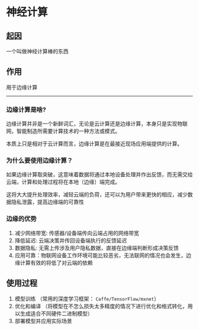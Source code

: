 # 神经计算

## 起因

一个叫做神经计算棒的东西

## 作用

用于边缘计算

---

### 边缘计算是啥?

边缘计算并非是一个新鲜词汇，无论是云计算还是边缘计算，本身只是实现物联网，智能制造所需要计算技术的一种方法或模式。

本质上只是相对于云计算而言，边缘计算是在最接近现场应用端提供的计算。

### 为什么要使用边缘计算？

如果边缘计算取突破，这意味着数据将通过本地设备处理并作出反馈，而无需交给云端，计算和处理过程将在本地（边缘）端完成。

这将大大提升处理效率，减轻云端的负荷，还可以为用户带来更快的相应，减少数据隐私泄露，提高边缘端的可靠性

### 边缘的优势

1. 减少网络带宽: 传感器/设备端传向云端占用的网络带宽
2. 降低延迟: 云端决策并传回设备端执行的反馈延迟
3. 数据隐私: 无需上传涉及用户隐私数据，直接在边缘端判断形成决策反馈
4. 应用可靠：物联网设备工作环境可能比较恶劣，无法联网的情况也会发生，边缘计算有效的将低了对云端的依赖

## 使用过程

1. 模型训练 （常用的深度学习框架： `Caffe/TensorFlow/mxnet`）
2. 优化和编译 （将模型在不怎么损失太多精度的情况下进行优化和格式转化，用以生成适合不同硬件二进制模型）
3. 部署模型并应用实际场景
